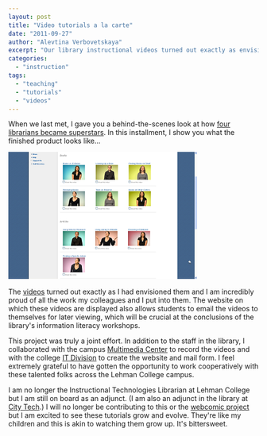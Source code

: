 ```yaml
---
layout: post
title: "Video tutorials a la carte"
date: "2011-09-27"
author: "Alevtina Verbovetskaya"
excerpt: "Our library instructional videos turned out exactly as envisioned—short tutorials students can email to themselves, created through collaboration across campus departments."
categories: 
  - "instruction"
tags: 
  - "teaching"
  - "tutorials"
  - "videos"
---
```


When we last met, I gave you a behind-the-scenes look at how [four librarians became superstars](https://alevtina.commons.gc.cuny.edu/2011/06/30/the-one-where-four-librarians-become-superstars/). In this installment, I show you what the finished product looks like...

![Screenshot of the Lehman College Library's video tutorials page](/assets/img/lc_video_tutorials.png)

The [videos](https://www.lehman.edu/library/video-tutorials.php) turned out exactly as I had envisioned them and I am incredibly proud of all the work my colleagues and I put into them. The website on which these videos are displayed also allows students to email the videos to themselves for later viewing, which will be crucial at the conclusions of the library's information literacy workshops.

This project was truly a joint effort. In addition to the staff in the library, I collaborated with the campus [Multimedia Center](https://www.lehman.edu/multimedia-center/) to record the videos and with the college [IT Division](https://www.lehman.edu/itr/) to create the website and mail form. I feel extremely grateful to have gotten the opportunity to work cooperatively with these talented folks across the Lehman College campus.

I am no longer the Instructional Technologies Librarian at Lehman College but I am still on board as an adjunct. (I am also an adjunct in the library at [City Tech](https://www.citytech.cuny.edu/).) I will no longer be contributing to this or the [webcomic project](https://wp.lehman.edu/library/comics/) but I am excited to see these tutorials grow and evolve. They're like my children and this is akin to watching them grow up. It's bittersweet.

